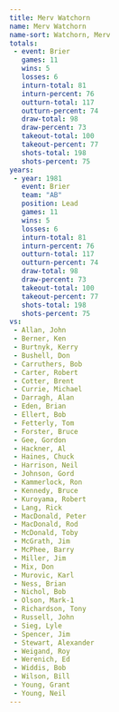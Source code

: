 ```yaml
---
title: Merv Watchorn
name: Merv Watchorn
name-sort: Watchorn, Merv
totals:
 - event: Brier
   games: 11
   wins: 5
   losses: 6
   inturn-total: 81
   inturn-percent: 76
   outturn-total: 117
   outturn-percent: 74
   draw-total: 98
   draw-percent: 73
   takeout-total: 100
   takeout-percent: 77
   shots-total: 198
   shots-percent: 75
years:
 - year: 1981
   event: Brier
   team: "AB"
   position: Lead
   games: 11
   wins: 5
   losses: 6
   inturn-total: 81
   inturn-percent: 76
   outturn-total: 117
   outturn-percent: 74
   draw-total: 98
   draw-percent: 73
   takeout-total: 100
   takeout-percent: 77
   shots-total: 198
   shots-percent: 75
vs:
 - Allan, John
 - Berner, Ken
 - Burtnyk, Kerry
 - Bushell, Don
 - Carruthers, Bob
 - Carter, Robert
 - Cotter, Brent
 - Currie, Michael
 - Darragh, Alan
 - Eden, Brian
 - Ellert, Bob
 - Fetterly, Tom
 - Forster, Bruce
 - Gee, Gordon
 - Hackner, Al
 - Haines, Chuck
 - Harrison, Neil
 - Johnson, Gord
 - Kammerlock, Ron
 - Kennedy, Bruce
 - Kuroyama, Robert
 - Lang, Rick
 - MacDonald, Peter
 - MacDonald, Rod
 - McDonald, Toby
 - McGrath, Jim
 - McPhee, Barry
 - Miller, Jim
 - Mix, Don
 - Murovic, Karl
 - Ness, Brian
 - Nichol, Bob
 - Olson, Mark-1
 - Richardson, Tony
 - Russell, John
 - Sieg, Lyle
 - Spencer, Jim
 - Stewart, Alexander
 - Weigand, Roy
 - Werenich, Ed
 - Widdis, Bob
 - Wilson, Bill
 - Young, Grant
 - Young, Neil
---
```

